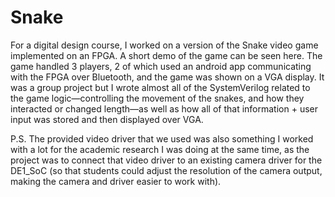 # Snake

For a digital design course, I worked on a version of the Snake video game implemented on an FPGA. A short demo of the game can be seen here. 
The game handled 3 players, 2 of which used an android app communicating with the FPGA over Bluetooth, and the game was shown on a VGA display. It was a group project but I wrote almost all of the SystemVerilog related to the game logic—controlling the movement of the snakes, and how they interacted or changed length—as well as how all of that information + user input was stored and then displayed over VGA.

P.S. The provided video driver that we used was also something I worked with a lot for the academic research I was doing at the same time, as the project was to connect that video driver to an existing camera driver for the DE1_SoC (so that students could adjust the resolution of the camera output, making the camera and driver easier to work with).
